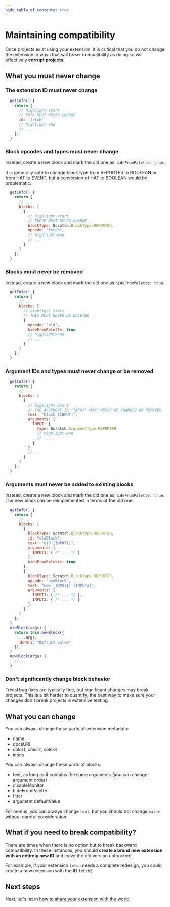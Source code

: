 ```yaml
---
hide_table_of_contents: true
---
```


# Maintaining compatibility

Once projects exist using your extension, it is critical that you do not change the extension in ways that will break compatibility as doing so will effectively **corrupt projects.**

## What you must never change

### The extension ID must never change

```js
  getInfo() {
    return {
      // highlight-start
      // THIS MUST NEVER CHANGE
      id: 'fetch'
      // highlight-end
      // ...
    };
  }
```

### Block opcodes and types must never change

Instead, create a new block and mark the old one as `hideFromPalette: true`.

It is generally safe to change blockType from REPORTER to BOOLEAN or from HAT to EVENT, but a conversion of HAT to BOOLEAN would be problematic.

```js
  getInfo() {
    return {
      // ...
      blocks: [
        {
          // highlight-start
          // THESE MUST NEVER CHANGE
          blockType: Scratch.BlockType.REPORTER,
          opcode: "fetch",
          // highlight-end
          // ...
        }
      ]
    };
  }
```

### Blocks must never be removed

Instead, create a new block and mark the old one as `hideFromPalette: true`.

```js
  getInfo() {
    return {
      // ...
      blocks: [
        // highlight-start
        // THIS MUST NEVER BE DELETED
        {
          opcode: "old",
          hideFromPalette: true
          // highlight-end
          // ...
        }
      ]
    };
  }
```

### Argument IDs and types must never change or be removed

```js
  getInfo() {
    return {
      // ...
      blocks: [
        {
          // highlight-start
          // THE ARGUMENT ID "INPUT" MUST NEVER BE CHANGED OR REMOVED
          text: "block [INPUT]",
          arguments: {
            INPUT: {
              type: Scratch.ArgumentType.REPORTER,
              // highlight-end
              // ...
            }
          },
          // ...
        }
      ]
    };
  }
```

### Arguments must never be added to existing blocks

Instead, create a new block and mark the old one as `hideFromPalette: true`. The new block can be reimplemented in terms of the old one:

```js
  getInfo() {
    return {
      // ...
      blocks: [
        {
          blockType: Scratch.BlockType.REPORTER,
          id: "oldBlock",
          text: "old [INPUT1]",
          arguments: {
            INPUT1: { /* ... */ }
          },
          hideFromPalette: true
        },
        {
          blockType: Scratch.BlockType.REPORTER,
          opcode: "newBlock",
          text: "new [INPUT1] [INPUT2]",
          arguments: {
            INPUT1: { /* ... */ },
            INPUT2: { /* ... */ }
          }
        }
      ]
    };
  }
  oldBlock(args) {
    return this.newBlock({
      ...args,
      INPUT2: "Default value"
    });
  }
  newBlock(args) {
    // ...
  }
```

### Don't significantly change block behavior

Trivial bug fixes are typically fine, but significant changes may break projects. This is a bit harder to quantify; the best way to make sure your changes don't break projects is extensive testing.

## What you can change

You can always change these parts of extension metadata:

 - name
 - docsURI
 - color1, color2, color3
 - icons

You can always change these parts of blocks:

 - text, as long as it contains the same arguments (you can change argument order)
 - disableMonitor
 - hideFromPalette
 - filter
 - argument defaultValue

For menus, you can always change `text`, but you should not change `value` without careful consideration.

## What if you need to break compatibility?

There are times when there is no option but to break backward compatibility. In these instances, you should **create a brand new extension with an entirely new ID** and leave the old version untouched.

For example, if your extension `fetch` needs a complete redesign, you could create a new extension with the ID `fetch2`.

## Next steps

Next, let's learn [how to share your extension with the world](./share).
